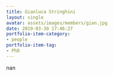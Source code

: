 ```yaml
---
title: Gianluca Stringhini
layout: single
avatar: assets/images/members/gian.jpg
date: 2019-03-30 17:46:27
portfolio-item-category:
- people
portfolio-item-tag:
- PhD
---
```

nan